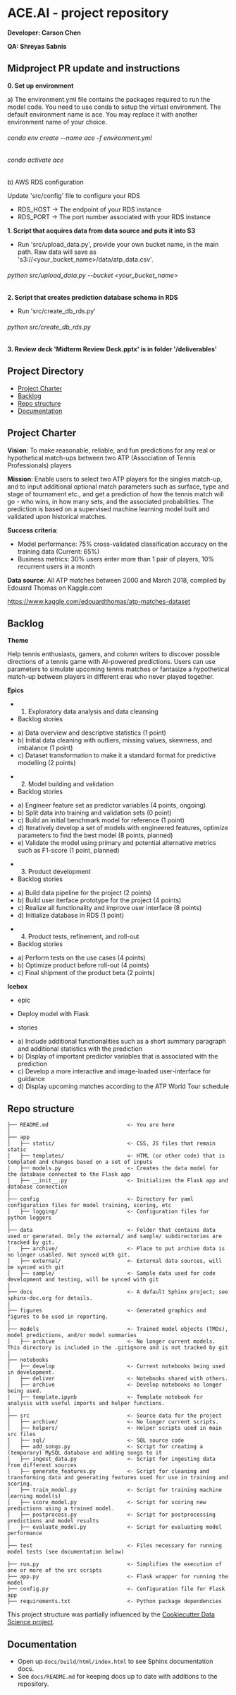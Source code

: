 # ACE.AI - project repository

**Developer: Carson Chen**

**QA: Shreyas Sabnis**

## Midproject PR update and instructions

**0. Set up environment**

a) The environment.yml file contains the packages required to run the model code. You need to use conda to setup the virtual environment. The default environment name is ace. You may replace it with another environment name of your choice.

###### conda env create --name ace -f environment.yml
###### conda activate ace

b) AWS RDS configuration

Update 'src/config' file to configure your RDS
* RDS_HOST -> The endpoint of your RDS instance
* RDS_PORT -> The port number associated with your RDS instance

**1. Script that acquires data from data source and puts it into S3**
* Run 'src/upload_data.py', provide your own bucket name, in the main path. Raw data will save as 's3://<your_bucket_name>/data/atp_data.csv'.

###### python src/upload_data.py --bucket <your_bucket_name>

**2. Script that creates prediction database schema in RDS**
* Run 'src/create_db_rds.py'

###### python src/create_db_rds.py

**3. Review deck 'Midterm Review Deck.pptx' is in folder '/deliverables'**


## Project Directory
<!-- toc -->

- [Project Charter](#project-charter)
- [Backlog](#backlog)
- [Repo structure](#repo-structure)
- [Documentation](#documentation)

<!-- tocstop -->

## Project Charter 

**Vision**: To make reasonable, reliable, and fun predictions for any real or hypothetical match-ups between two ATP (Association of Tennis Professionals) players

**Mission**: Enable users to select two ATP players for the singles match-up, and to input additional optional match parameters such as surface, type and stage of tournament etc., and get a prediction of how the tennis match will go - who wins, in how many sets, and the associated probabilities. The prediction is based on a supervised machine learning model built and validated upon historical matches.

**Success criteria**:

* Model performance: 75% cross-validated classification accuracy on the training data (Current: 65%)
* Business metrics: 30% users enter more than 1 pair of players, 10% recurrent users in a month

**Data source**:
All ATP matches between 2000 and March 2018, compiled by Edouard Thomas on Kaggle.com

https://www.kaggle.com/edouardthomas/atp-matches-dataset

## Backlog

**Theme**

Help tennis enthusiasts, gamers, and column writers to discover possible directions of a tennis game with AI-powered predictions. Users can use parameters to simulate upcoming tennis matches or fantasize a hypothetical match-up between players in different eras who never played together.

**Epics**

* 1. Exploratory data analysis and data cleansing
* Backlog stories
- a) Data overview and descriptive statistics (1 point)
- b) Initial data cleaning with outliers, missing values, skewness, and imbalance (1 point)
- c) Dataset transformation to make it a standard format for predictive modelling (2 points) 

* 2. Model building and validation
* Backlog stories
- a) Engineer feature set as predictor variables (4 points, ongoing)
- b) Split data into training and validation sets (0 point)
- c) Build an initial benchmark model for reference (1 point)
- d) Iteratively develop a set of models with engineered features, optimize parameters to find the best model (8 points, planned)
- e) Validate the model using primary and potential alternative metrics such as F1-score (1 point, planned)

* 3. Product development
* Backlog stories
- a) Build data pipeline for the project (2 points)
- b) Build user iterface prototype for the project (4 points)
- c) Realize all functionality and improve user interface (8 points)
- d) Initialize database in RDS (1 point)

* 4. Product tests, refinement, and roll-out
* Backlog stories
- a) Perform tests on the use cases (4 points)
- b) Optimize product before roll-out (4 points)
- c) Final shipment of the product beta (2 points)

**Icebox**
* epic
- Deploy model with Flask

* stories
- a) Include additional functionalities such as a short summary paragraph and additional statistics with the prediction
- b) Display of important predictor variables that is associated with the prediction
- c) Develop a more interactive and image-loaded user-interface for guidance
- d) Display upcoming matches according to the ATP World Tour schedule

## Repo structure 

```
├── README.md                         <- You are here
│
├── app
│   ├── static/                       <- CSS, JS files that remain static 
│   ├── templates/                    <- HTML (or other code) that is templated and changes based on a set of inputs
│   ├── models.py                     <- Creates the data model for the database connected to the Flask app 
│   ├── __init__.py                   <- Initializes the Flask app and database connection
│
├── config                            <- Directory for yaml configuration files for model training, scoring, etc
│   ├── logging/                      <- Configuration files for python loggers
│
├── data                              <- Folder that contains data used or generated. Only the external/ and sample/ subdirectories are tracked by git. 
│   ├── archive/                      <- Place to put archive data is no longer usabled. Not synced with git. 
│   ├── external/                     <- External data sources, will be synced with git
│   ├── sample/                       <- Sample data used for code development and testing, will be synced with git
│
├── docs                              <- A default Sphinx project; see sphinx-doc.org for details.
│
├── figures                           <- Generated graphics and figures to be used in reporting.
│
├── models                            <- Trained model objects (TMOs), model predictions, and/or model summaries
│   ├── archive                       <- No longer current models. This directory is included in the .gitignore and is not tracked by git
│
├── notebooks
│   ├── develop                       <- Current notebooks being used in development.
│   ├── deliver                       <- Notebooks shared with others. 
│   ├── archive                       <- Develop notebooks no longer being used.
│   ├── template.ipynb                <- Template notebook for analysis with useful imports and helper functions. 
│
├── src                               <- Source data for the project 
│   ├── archive/                      <- No longer current scripts.
│   ├── helpers/                      <- Helper scripts used in main src files 
│   ├── sql/                          <- SQL source code
│   ├── add_songs.py                  <- Script for creating a (temporary) MySQL database and adding songs to it 
│   ├── ingest_data.py                <- Script for ingesting data from different sources 
│   ├── generate_features.py          <- Script for cleaning and transforming data and generating features used for use in training and scoring.
│   ├── train_model.py                <- Script for training machine learning model(s)
│   ├── score_model.py                <- Script for scoring new predictions using a trained model.
│   ├── postprocess.py                <- Script for postprocessing predictions and model results
│   ├── evaluate_model.py             <- Script for evaluating model performance 
│
├── test                              <- Files necessary for running model tests (see documentation below) 

├── run.py                            <- Simplifies the execution of one or more of the src scripts 
├── app.py                            <- Flask wrapper for running the model 
├── config.py                         <- Configuration file for Flask app
├── requirements.txt                  <- Python package dependencies 
```
This project structure was partially influenced by the [Cookiecutter Data Science project](https://drivendata.github.io/cookiecutter-data-science/).

## Documentation
 
* Open up `docs/build/html/index.html` to see Sphinx documentation docs. 
* See `docs/README.md` for keeping docs up to date with additions to the repository.

